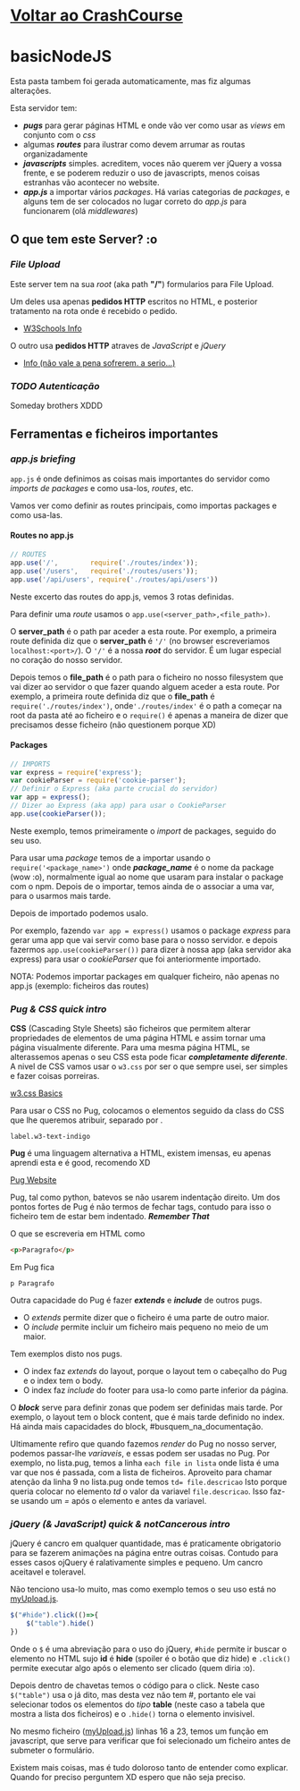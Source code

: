 # [Voltar ao CrashCourse](../crash.md)

# basicNodeJS
Esta pasta tambem foi gerada automaticamente, mas fiz algumas alterações.

Esta servidor tem:
* ***pugs*** para gerar páginas HTML e onde vão ver como usar as *views* em conjunto com o *css*
* algumas ***routes*** para ilustrar como devem arrumar as routas organizadamente
* ***javascripts*** simples. acreditem, voces não querem ver jQuery a vossa frente, e se poderem reduzir o uso de javascripts, menos coisas estranhas vão acontecer no website.
* ***app.js*** a importar vários *packages*. Há varias categorias de *packages*, e alguns tem de ser colocados no lugar correto do *app.js* para funcionarem (olá *middlewares*)

## O que tem este Server? :o

### *File Upload*
Este server tem na sua *root* (aka path **"/"**) formularios para File Upload.

Um deles usa apenas **pedidos HTTP** escritos no HTML, e posterior tratamento na rota onde é recebido o pedido.
* [W3Schools Info](https://www.w3schools.com/html/html_forms.asp)

O outro usa **pedidos HTTP** atraves de *JavaScript* e *jQuery*
* [Info (não vale a pena sofrerem. a serio...)](https://medium.freecodecamp.org/here-is-the-most-popular-ways-to-make-an-http-request-in-javascript-954ce8c95aaa)

### *TODO Autenticação*

Someday brothers XDDD

## Ferramentas e ficheiros importantes

### *app.js briefing*
`app.js` é onde definimos as coisas mais importantes do servidor como *imports de packages* e como usa-los, *routes*, etc.

Vamos ver como definir as routes principais, como importas packages e como usa-las.

#### Routes no app.js
```js
// ROUTES
app.use('/',        require('./routes/index'));
app.use('/users',   require('./routes/users'));
app.use('/api/users', require('./routes/api/users'))
```
Neste excerto das routes do app.js, vemos 3 rotas definidas.

Para definir uma *route* usamos o `app.use(<server_path>,<file_path>)`.

O **server_path** é o path par aceder a esta route.
Por exemplo, a primeira route definida diz que o **server_path** é `'/'` (no browser escreveriamos `localhost:<port>/`). O `'/'` é a nossa ***root*** do servidor. É um lugar especial no coração do nosso servidor.

Depois temos o **file_path** é o path para o ficheiro no nosso filesystem que vai dizer ao servidor o que fazer quando alguem aceder a esta route. Por exemplo, a primeira route definida diz que o **file_path** é `require('./routes/index')`, onde`'./routes/index'` é o path a começar na root da pasta até ao ficheiro e o `require()` é apenas a maneira de dizer que precisamos desse ficheiro (não questionem porque XD)

#### Packages
```js
// IMPORTS
var express = require('express');
var cookieParser = require('cookie-parser');
// Definir o Express (aka parte crucial do servidor)
var app = express();
// Dizer ao Express (aka app) para usar o CookieParser
app.use(cookieParser());
```
Neste exemplo, temos primeiramente o *import* de packages, seguido do seu uso.

Para usar uma *package* temos de a importar usando o `require('<package_name>')` onde ***package_name*** é o nome da package (wow :o), normalmente igual ao nome que usaram para instalar o package com o npm. Depois de o importar, temos ainda de o associar a uma var, para o usarmos mais tarde.

Depois de importado podemos usalo.

Por exemplo, fazendo `var app = express()` usamos o package *express* para gerar uma app que vai servir como base para o nosso servidor. e depois fazermos `app.use(cookieParser())` para dizer à nossa app (aka servidor aka express) para usar o *cookieParser* que foi anteriormente importado.

NOTA: Podemos importar packages em qualquer ficheiro, não apenas no app.js (exemplo: ficheiros das routes)

### *Pug & CSS quick intro*
**CSS** (Cascading Style Sheets) são ficheiros que permitem alterar propriedades de elementos de uma página HTML e assim tornar uma página visualmente diferente. Para uma mesma página HTML, se alterassemos apenas o seu CSS esta pode ficar ***completamente diferente***. A nivel de CSS vamos usar o `w3.css` por ser o que sempre usei, ser simples e fazer coisas porreiras.

[w3.css Basics](https://www.w3schools.com/w3css/)

Para usar o CSS no Pug, colocamos o elementos seguido da class do CSS que lhe queremos atribuir, separado por .
``` pug
label.w3-text-indigo
```

**Pug** é uma linguagem alternativa a HTML, existem imensas, eu apenas aprendi esta e é good, recomendo XD

[Pug Website](https://pugjs.org/api/getting-started.html)

Pug, tal como python, batevos se não usarem indentação direito.
Um dos pontos fortes de Pug é não termos de fechar tags, contudo para isso o ficheiro tem de estar bem indentado. ***Remember That***

O que se escreveria em HTML como
``` html
<p>Paragrafo</p>
```
Em Pug fica
``` pug
p Paragrafo
```
Outra capacidade do Pug é fazer ***extends*** e ***include*** de outros pugs.
* O *extends* permite dizer que o ficheiro é uma parte de outro maior.
* O *include* permite incluir um ficheiro mais pequeno no meio de um maior.

Tem exemplos disto nos pugs.
* O index faz *extends* do layout, porque o layout tem o cabeçalho do Pug e o index tem o body.
* O index faz *include* do footer para usa-lo como parte inferior da página.

O ***block*** serve para definir zonas que podem ser definidas mais tarde. Por exemplo, o layout tem o block content, que é mais tarde definido no index. Há ainda mais capacidades do block, #busquem_na_documentação.

Ultimamente refiro que quando fazemos *render* do Pug no nosso server, podemos passar-lhe *variaveis*, e essas podem ser usadas no Pug. Por exemplo, no lista.pug, temos a linha `each file in lista` onde lista é uma var que nos é passada, com a lista de ficheiros.
Aproveito para chamar atenção da linha 9 no lista.pug onde temos `td= file.descricao`
Isto porque queria colocar no elemento *td* o valor da variavel `file.descricao`. Isso faz-se usando um *=* após o elemento e antes da variavel.

### *jQuery (& JavaScript) quick & notCancerous intro*
jQuery é cancro em qualquer quantidade, mas é praticamente obrigatorio para se fazerem animações na página entre outras coisas.
Contudo para esses casos ojQuery é ralativamente simples e pequeno. Um cancro aceitavel e toleravel.

Não tenciono usa-lo muito, mas como exemplo temos o seu uso está no [myUpload.js](public/javascripts/myUpload.js).
``` js
$("#hide").click(()=>{
    $("table").hide()
})
```
Onde o `$` é uma abreviação para o uso do jQuery, `#hide` permite ir buscar o elemento no HTML sujo **id** é **hide** (spoiler é o botão que diz hide) e `.click()` permite executar algo após o elemento ser clicado (quem diria :o).

Depois dentro de chavetas temos o código para o click. Neste caso `$("table")` usa o já dito, mas desta vez não tem #, portanto ele vai selecionar todos os elementos do *tipo* **table** (neste caso a tabela que mostra a lista dos ficheiros) e o `.hide()` torna o elemento invisivel.

No mesmo ficheiro ([myUpload.js](public/javascripts/myUpload.js)) linhas 16 a 23, temos um função em javascript, que serve para verificar que foi selecionado um ficheiro antes de submeter o formulário.

Existem mais coisas, mas é tudo doloroso tanto de entender como explicar. Quando for preciso perguntem XD espero que não seja preciso.
